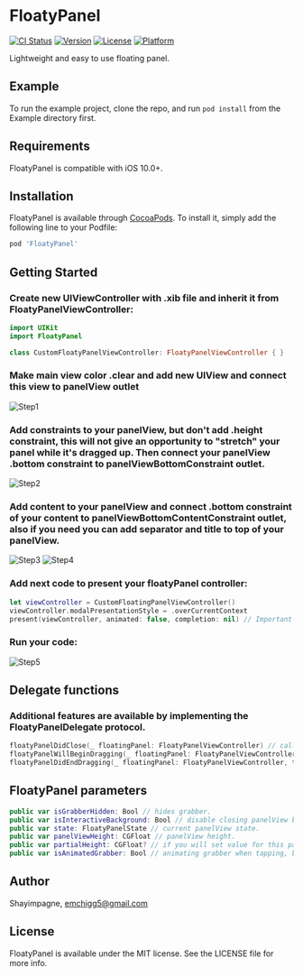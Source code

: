 # FloatyPanel

[![CI Status](https://img.shields.io/travis/Shayimpagne/FloatyPanel.svg?style=flat)](https://travis-ci.org/Shayimpagne/FloatyPanel)
[![Version](https://img.shields.io/cocoapods/v/FloatyPanel.svg?style=flat)](https://cocoapods.org/pods/FloatyPanel)
[![License](https://img.shields.io/cocoapods/l/FloatyPanel.svg?style=flat)](https://cocoapods.org/pods/FloatyPanel)
[![Platform](https://img.shields.io/cocoapods/p/FloatyPanel.svg?style=flat)](https://cocoapods.org/pods/FloatyPanel)

Lightweight and easy to use floating panel.

## Example

To run the example project, clone the repo, and run `pod install` from the Example directory first.

## Requirements

FloatyPanel is compatible with iOS 10.0+.

## Installation

FloatyPanel is available through [CocoaPods](https://cocoapods.org). To install
it, simply add the following line to your Podfile:

```ruby
pod 'FloatyPanel'
```

## Getting Started 

### Create new UIViewController with .xib file and inherit it from FloatyPanelViewController:

```swift
import UIKit
import FloatyPanel

class CustomFloatyPanelViewController: FloatyPanelViewController { }
```

### Make main view color .clear and add new UIView and connect this view to panelView outlet 

![Step1](https://github.com/Shayimpagne/FloatyPanel/blob/master/assets/step1.png)

### Add constraints to your panelView, but don't add .height constraint, this will not give an opportunity to "stretch" your panel while it's dragged up. Then connect your panelView .bottom constraint to panelViewBottomConstraint outlet.

![Step2](https://github.com/Shayimpagne/FloatyPanel/blob/master/assets/step2.png)

### Add content to your panelView and connect .bottom constraint of your content to panelViewBottomContentConstraint outlet, also if you need you can add separator and title to top of your panelView.

![Step3](https://github.com/Shayimpagne/FloatyPanel/blob/master/assets/step3.png)
![Step4](https://github.com/Shayimpagne/FloatyPanel/blob/master/assets/step4.png)

### Add next code to present your floatyPanel controller:

```swift
let viewController = CustomFloatingPanelViewController()
viewController.modalPresentationStyle = .overCurrentContext  
present(viewController, animated: false, completion: nil) // Important point, FloatyPanel has it's own animation, set animated to false. 
```

### Run your code: 

![Step5](https://github.com/Shayimpagne/FloatyPanel/blob/master/assets/step5.png)


## Delegate functions

### Additional features are available by implementing the FloatyPanelDelegate protocol.

```swift
floatyPanelDidClose(_ floatingPanel: FloatyPanelViewController) // called when controller is closed.
floatyPanelWillBeginDragging(_ floatingPanel: FloatyPanelViewController) // called when panelView is begin dragging.
floatyPanelDidEndDragging(_ floatingPanel: FloatyPanelViewController, targetPosition: FloatyPanelState) // called when panelView is stop dragging. 
```

## FloatyPanel parameters

```swift
public var isGrabberHidden: Bool // hides grabber.
public var isInteractiveBackground: Bool // disable closing panelView by tap to background.
public var state: FloatyPanelState // current panelView state.
public var panelViewHeight: CGFloat // panelView height.
public var partialHeight: CGFloat? // if you will set value for this parameter, panelView will have third state = .partial, for this state panelView may be shown partially. 
public var isAnimatedGrabber: Bool // animating grabber when tapping, by default is false.
```

## Author

Shayimpagne, emchigg5@gmail.com

## License

FloatyPanel is available under the MIT license. See the LICENSE file for more info.
